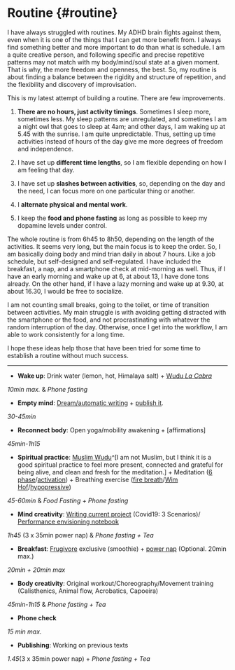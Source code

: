 # Routine {#routine}

I have always struggled with routines. My ADHD brain fights against them, even when it is one of the things that I can get more benefit from. I always find something better and more important to do than what is schedule. I am a quite creative person, and following specific and precise repetitive patterns may not match with my body/mind/soul state at a given moment. That is why, the more freedom and openness, the best. So, my routine is about finding a balance between the rigidity and structure of repetition, and the flexibility and discovery of improvisation. 

This is my latest attempt of building a routine. There are few improvements. 

1.	**There are no hours, just activity timings**. Sometimes I sleep more, sometimes less. My sleep patterns are unregulated, and sometimes I am a night owl that goes to sleep at 4am; and other days, I am waking up at 5.45 with the sunrise. I am quite unpredictable. Thus, setting up time activities instead of hours of the day give me more degrees of freedom and independence. 

2.	I have set up **different time lengths**, so I am flexible depending on how I am feeling that day. 

3.	I have set up **slashes between activities**, so, depending on the day and the need, I can focus more on one particular thing or another. 

4.	I **alternate physical and mental work**.

5.	I keep the **food and phone fasting** as long as possible to keep my dopamine levels under control. 

The whole routine is from 6h45 to 8h50, depending on the length of the activities. It seems very long, but the main focus is to keep the order. So, I am basically doing body and mind trian daily in about 7 hours. Like a job schedule, but self-designed and self-regulated. I have included the breakfast, a nap, and a smartphone check at mid-morning as well. Thus, if I have an early morning and wake up at 6, at about 13, I have done tons already. On the other hand, if I have a lazy morning and wake up at 9.30, at about 16.30, I would be free to socialize. 

I am not counting small breaks, going to the toilet, or time of transition between activities. My main struggle is with avoiding getting distracted with the smartphone or the food, and not procrastinating with whatever the random interruption of the day. Otherwise, once I get into the workflow, I am able to work consistently for a long time.

I hope these ideas help those that have been tried for some time to establish a routine without much success. 

----

-	**Wake up**: Drink water (lemon, hot, Himalaya salt) + [Wudu *La Cabra*](https://photos.app.goo.gl/Sm8xbKxgmmWxw3xW8)

*10min max.* & *Phone fasting*

- **Empty mind**:	[Dream/automatic writing](https://writingcooperative.com/the-case-against-morning-pages-84782e759cd2) + [publish it](https://bookdown.org/home/).

*30-45min*

-	**Reconnect body**: Open yoga/mobility awakening + [affirmations] 

*45min-1h15*

-	**Spiritual practice**: [Muslim Wudu](https://www.youtube.com/watch?v=dbpGO6jsQ_c)^[I am not Muslim, but I think it is a good spiritual practice to feel more present, connected and grateful for being alive, and clean and fresh for the meditation.] + Meditation ([6 phase](https://www.youtube.com/watch?v=EaRu14P9H84)/[activation](https://www.soulvana.com/)) + Breathing exercise ([fire breath](https://www.youtube.com/watch?v=1gpYEvALCZA)/[Wim Hof](https://youtu.be/nzCaZQqAs9I)/[hypopressive](https://www.youtube.com/watch?v=bqHYrw9ce6c))

*45-60min* & *Food Fasting + Phone fasting*

- **Mind creativity**: [Writing current project](https://www.carlitofluitoideas.com/unfinished-books/) (Covid19: 3 Scenarios)/ [Performance envisioning notebook](https://www.carlitofluito.com/dance/)

*1h45* (3 x 35min power nap) & *Phone fasting + Tea*

-	**Breakfast**: [Frugivore](https://en.wikipedia.org/wiki/Fruitarianism) exclusive (smoothie) + [power nap](https://www.youtube.com/watch?v=rt0EU1SM3S0) (Optional. 20min max.)

*20min + 20min max*

-	**Body creativity**: Original workout/Choreography/Movement training (Calisthenics, Animal flow, Acrobatics, Capoeira)

*45min-1h15* & *Phone fasting + Tea*

-	**Phone check**

*15 min max.*

- **Publishing**: Working on previous texts

*1.45*(3 x 35min power nap) + *Phone fasting + Tea*


















